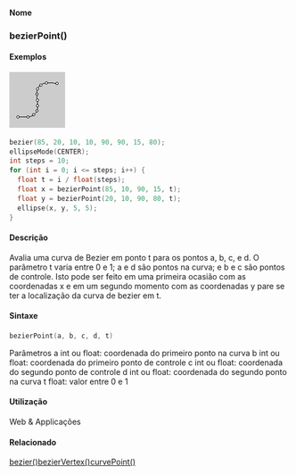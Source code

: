 
#### Nome
### bezierPoint()

#### Exemplos
<img border="0" height="100" src="media/bezierPoint_.gif" width="100"/>

```pde
bezier(85, 20, 10, 10, 90, 90, 15, 80); 
ellipseMode(CENTER); 
int steps = 10; 
for (int i = 0; i <= steps; i++) { 
  float t = i / float(steps); 
  float x = bezierPoint(85, 10, 90, 15, t); 
  float y = bezierPoint(20, 10, 90, 80, t); 
  ellipse(x, y, 5, 5);
} 

```

#### Descrição
Avalia uma curva de Bezier em ponto t para os
pontos a, b, c, e d. O parâmetro t varia entre 0 e 1; a e d
são pontos na curva; e b e c são pontos de controle. Isto
pode ser feito em uma primeira ocasião com as coordenadas x e em
um segundo momento com as coordenadas y pare se ter a
localização da curva de bezier em t.

#### Sintaxe
```pde
bezierPoint(a, b, c, d, t)

```
Parâmetros
a
int ou float: coordenada do primeiro ponto na curva
b
int ou float: coordenada do primeiro ponto de controle
c
int ou float: coordenada do segundo ponto de controle
d
int ou float: coordenada do segundo ponto na curva
t
float: valor entre 0 e 1

#### Utilização

	
Web & Applicações

#### Relacionado
[bezier()](bezier_)[bezierVertex()](bezierVertex_)[curvePoint()](curvePoint_)
